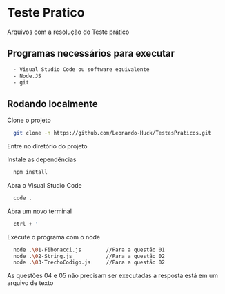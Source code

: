 # Teste Pratico

Arquivos com a resolução do Teste prático


## Programas necessários para executar


```bash
  - Visual Studio Code ou software equivalente
  - Node.JS
  - git
```
    
## Rodando localmente

Clone o projeto

```bash
  git clone -n https://github.com/Leonardo-Huck/TestesPraticos.git
```

Entre no diretório do projeto

Instale as dependências

```bash
  npm install
```

Abra o Visual Studio Code
```bash
  code .
```

Abra um novo terminal
```bash
  ctrl + '
```

Execute o programa com o node
```bash
  node .\01-Fibonacci.js        //Para a questão 01
  node .\02-String.js           //Para a questão 02
  node .\03-TrechoCodigo.js     //Para a questão 02
```

As questões 04 e 05 não precisam ser executadas a resposta está em um arquivo de texto